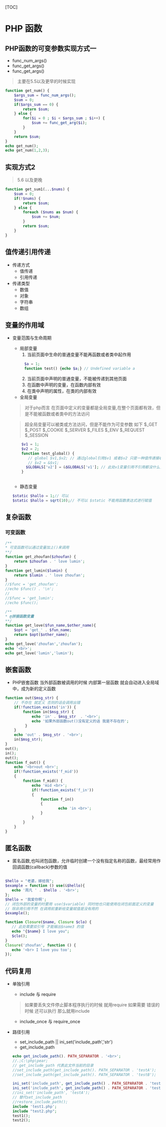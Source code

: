 [TOC]
# PHP 函数
## PHP函数的可变参数实现方式一
- func_num_args()
- func_get_args()
- func_get_args()
> 主要在5.5以及更早的时候实现
```php
function get_num() {
    $args_sum = func_num_args();
    $sum = 0;
    if($args_sum == 0) {
        return $sum;
    } else {
        for($i = 0 ; $i < $args_sum ; $i++) {
            $sum += func_get_arg($i);
        }
    }
    return $sum;
}
echo get_num();
echo get_num(1,2,3);
```
## 实现方式2
> 5.6 以及更晚
```php
function get_sum1(...$nums) {
    $sum = 0;
    if(!$nums) {
        return $sum;
    } else {
        foreach ($nums as $num) {
            $sum += $num;
        }
        return $sum;
    }
}
```

## 值传递引用传递
- 传递方式
    - 值传递 
    - 引用传递
- 传递类型
    - 数值
    - 对象
    - 字符串
    - 数组
   
## 变量的作用域

- 变量范围与生命周期
    - 局部变量
        1. 当前页面中生命的普通变量不能再函数或者类中起作用
        ```php
          $a = 1;
          function test() {echo $a;} // Undefined variable a
        ```
        2. 当前页面中声明的普通变量，不能被传递到其他页面
        3. 在函数中声明的变量，在函数内部有效
        4. 在类中声明的属性，在类的内部有效
    - 全局变量
    > 对于php而言 在页面中定义的变量都是全局变量,在整个页面都有效，但是不能被函数或者类中的方法访问
    
    > 超全局变量可以被类或方法访问，但是不能作为可变参数 如下
    $_GET $_POST $_COOKIE $_SERVER $_FILES $_ENV $_REQUEST $_SESSION
    ```php
        $v1 = 1;
        $v2 = 2;
        function test_global() {
           // global $v1,$v2; // 通过global引用$v1 或者$v2 只是一种值传递接收数据  
           // $v2 = &$v1;  
          $GLOBALS['v2'] = &$GLOBALS['v1']; // 此处v1变量引用不引用都没什么关系
        } 
        
    ```
    - 静态变量
    ```php
   $static $hallo = 1;// 可以
   $static $hallo = sqrt(10);// 不可以 $static 不能用函数表达式进行赋值
    ```
## 复杂函数

### 可变函数

```php
/**
* 可变函数可以通过变量加上()来调用
**/
function get_zhoufan($zhoufan) {
    return $zhoufan . ' love lumin';
}
function get_lumin($lumin) {
    return $lumin . ' love zhoufan';
}
//$func = 'get_zhoufan';
//echo $func() . '\n';
//
//$func = 'get_lumin';
//echo $func();

/**
* @拼接函数变量
**/
function get_love($fun_name,$other_name){
    $opt = 'get_' . $fun_name;
    return $opt($other_name);
}
echo get_love('zhoufan','zhoufan');
echo '<br>';
echo get_love('lumin','lumin');
```

## 嵌套函数
- PHP嵌套函数 当外部函数被调用的时候 内部第一层函数 就会自动进入全局域中，成为新的定义函数
```php
function out($msg_str) {
    // 不存在 就定义 否则的话会调用出错
    if(!function_exists('in')) {
        function in($msg_str) {
            echo 'in' . $msg_str  . '<br>';
            echo '如果外部函数out()没有定义的话 我是不存在的';
         }
    }
    echo 'out' . $msg_str . '<br>';
    in($msg_str);
}
out();
in();
out();
function f_out() {
    echo '<br>out <br>';
    if(!function_exists('f_mid'))
    {
        function f_mid() {
            echo 'mid <br>';
            if(!function_exists('f_in'))
            {
                function f_in()
                {
                        echo 'in <br>';
                }
            }
        }
    }
}
```

## 匿名函数
 - 匿名函数,也叫闭包函数，允许临时创建一个没有指定名称的函数，最经常用作回调函数(callback)参数的值
 
 ```php
  
$hello = "老婆，嫁给我";
$example = function () use(&$hello){
    echo '周凡 ' . $hello . '<br>';
};
$hello = '我爱你啊';
// 闭包外部的变量的时要用 use($variable) 同时他也只能使用在闭包前面定义的变量
// 除非用引用不然 在调用前重新给变量赋值是没有用的
$example();

function Closure($name, Closure $clo) {
    // 此处需要双引号 才能输出$name3 的值
    echo "{$name} I love you";
    $clo();
}
Closure('zhoufan', function () {
    echo '<br> I love you too';
});
 ```
 
 ## 代码复用
- 单独引用 
    - include 与 require
    > 如果要丢失文件停止脚本程序执行的时候 就用require
    如果需要 错误的时候 还可以执行 那么就用include 
    - include_once 与 require_once  
    
- 路径引用
    - set_include_path || ini_set('include_path','str')
    - get_include_path

    ```php
    echo get_include_path(). PATH_SEPARATOR . '<br>';
    //.;C:\php\pear;
    // get_include_path 代表此文件当前的目录
    //set_include_path(get_include_path(). PATH_SEPARATOR . 'testA');
    //set_include_path(get_include_path(). PATH_SEPARATOR . 'testB');
    
    ini_set('include_path', get_include_path() . PATH_SEPARATOR . 'testA');
    ini_set('include_path', get_include_path() . PATH_SEPARATOR . 'testB');
    //ini_set('include_path', 'testA');
    // 替代set_include_path
    //restore_include_path();
    include 'test1.php';
    include "test2.php";
    test1();
    test2();
    ```
    
    
    